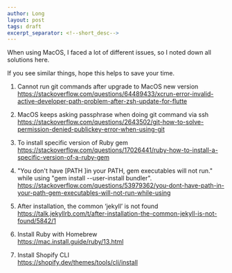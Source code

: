 ```yaml
---
author: Long
layout: post
tags: draft
excerpt_separator: <!--short_desc-->
---
```


When using MacOS, I faced a lot of different issues, so I noted down all solutions here. 
<!--short_desc-->

If you see similar things, hope this helps to save your time.

1. Cannot run git commands after upgrade to MacOS new version  
https://stackoverflow.com/questions/64489433/xcrun-error-invalid-active-developer-path-problem-after-zsh-update-for-flutte

2. MacOS keeps asking passphrase when doing git command via ssh
https://stackoverflow.com/questions/2643502/git-how-to-solve-permission-denied-publickey-error-when-using-git

3. To install specific version of Ruby gem  
https://stackoverflow.com/questions/17026441/ruby-how-to-install-a-specific-version-of-a-ruby-gem

4. "You don't have [PATH ]in your PATH, gem executables will not run." while using "gem install --user-install bundler".  
https://stackoverflow.com/questions/53979362/you-dont-have-path-in-your-path-gem-executables-will-not-run-while-using

5. After installation, the common ‘jekyll’ is not found  
https://talk.jekyllrb.com/t/after-installation-the-common-jekyll-is-not-found/5842/1

6. Install Ruby with Homebrew  
https://mac.install.guide/ruby/13.html

7. Install Shopify CLI  
https://shopify.dev/themes/tools/cli/install